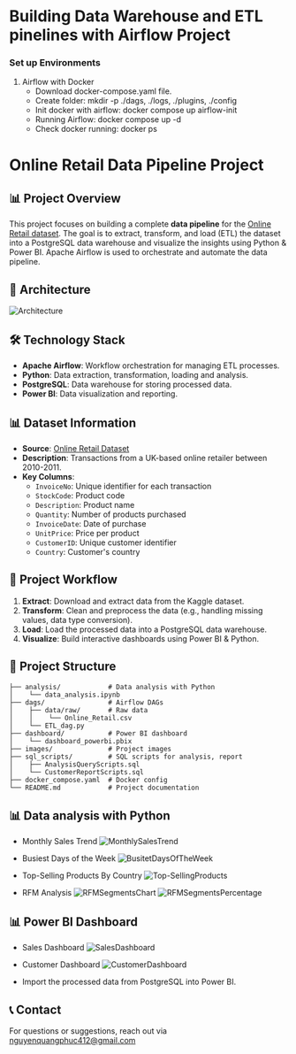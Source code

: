 # Building Data Warehouse and ETL pinelines with Airflow Project

### Set up Environments
1. Airflow with Docker
   - Download docker-compose.yaml file.
   - Create folder: mkdir -p ./dags, ./logs, ./plugins, ./config
   - Init docker with airflow: docker compose up airflow-init
   - Running Airflow: docker compose up -d
   - Check docker running: docker ps

# Online Retail Data Pipeline Project

## 📊 Project Overview
This project focuses on building a complete **data pipeline** for the [Online Retail dataset](https://www.kaggle.com/datasets/tunguz/online-retail?resource=download). The goal is to extract, transform, and load (ETL) the dataset into a PostgreSQL data warehouse and visualize the insights using Python & Power BI. Apache Airflow is used to orchestrate and automate the data pipeline.

## 🔬 Architecture
![Architecture](./images/architecture.png)

## 🛠️ Technology Stack
- **Apache Airflow**: Workflow orchestration for managing ETL processes.
- **Python**: Data extraction, transformation, loading and analysis.
- **PostgreSQL**: Data warehouse for storing processed data.
- **Power BI**: Data visualization and reporting.

## 📊 Dataset Information
- **Source**: [Online Retail Dataset](https://www.kaggle.com/datasets/tunguz/online-retail?resource=download)
- **Description**: Transactions from a UK-based online retailer between 2010-2011.
- **Key Columns**:
    - `InvoiceNo`: Unique identifier for each transaction
    - `StockCode`: Product code
    - `Description`: Product name
    - `Quantity`: Number of products purchased
    - `InvoiceDate`: Date of purchase
    - `UnitPrice`: Price per product
    - `CustomerID`: Unique customer identifier
    - `Country`: Customer's country

## 📌 Project Workflow
1. **Extract**: Download and extract data from the Kaggle dataset.
2. **Transform**: Clean and preprocess the data (e.g., handling missing values, data type conversion).
3. **Load**: Load the processed data into a PostgreSQL data warehouse.
4. **Visualize**: Build interactive dashboards using Power BI & Python.

## 📁 Project Structure
```
├── analysis/            # Data analysis with Python
│    └── data_analysis.ipynb
├── dags/                # Airflow DAGs
│    ├── data/raw/       # Raw data
│    │    └── Online_Retail.csv
│    └── ETL_dag.py
├── dashboard/           # Power BI dashboard
│    └── dashboard_powerbi.pbix
├── images/              # Project images
├── sql_scripts/         # SQL scripts for analysis, report
│    ├── AnalysisQueryScripts.sql
│    └── CustomerReportScripts.sql
├── docker_compose.yaml  # Docker config
└── README.md            # Project documentation
```

## 📊 Data analysis with Python
- Monthly Sales Trend
  ![MonthlySalesTrend](./images/MonthlySalesTrend.png)

- Busiest Days of the Week
  ![BusitetDaysOfTheWeek](./images/BusitetDaysOfTheWeek.png)

- Top-Selling Products By Country
  ![Top-SellingProducts](./images/Top-SellingProductsByCountry.png)

- RFM Analysis
  ![RFMSegmentsChart](./images/RFMSegments.png)
  ![RFMSegmentsPercentage](./images/RFMSegmentsPercentage.png)

## 📊 Power BI Dashboard
- Sales Dashboard
  ![SalesDashboard](./images/SalesDashboard.png)

- Customer Dashboard
  ![CustomerDashboard](./images/CustomerDashboard.png)
- Import the processed data from PostgreSQL into Power BI.

## 📞 Contact
For questions or suggestions, reach out via nguyenquangphuc412@gmail.com